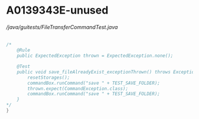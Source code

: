 # A0139343E-unused
###### /java/guitests/FileTransferCommandTest.java
``` java
/*
    @Rule
    public ExpectedException thrown = ExpectedException.none();

    @Test
    public void save_fileAlreadyExist_exceptionThrown() throws Exception {
        resetStorages();
        commandBox.runCommand("save " + TEST_SAVE_FOLDER);
        thrown.expect(CommandException.class);
        commandBox.runCommand("save " + TEST_SAVE_FOLDER);
    }
*/
}
```
